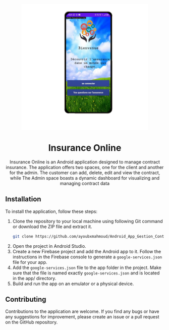 <p align="center">
  <img src="app/src/main/res/drawable/assurance_app.png" align="center" width="400" height="400" />
<p>

<h1 align="center">Insurance Online</h1>

<p align="center">
Insurance Online is an Android application designed to manage contract insurance. The application offers two spaces, one for the client and another for the admin. The customer can add, delete, edit and view the contract, while The Admin space boasts a dynamic dashboard for visualizing and managing contract data


## Installation

To install the application, follow these steps:

1. Clone the repository to your local machine using following Git command or download the ZIP file and extract it.
   ```bash
   git clone https://github.com/ayoubxmahmoud/Android_App_Gestion_Contrats_Assurance.git
   ```
2. Open the project in Android Studio.
3. Create a new Firebase project and add the Android app to it. Follow the instructions in the Firebase console to generate a `google-services.json` file for your app.
4. Add the `google-services.json` file to the app folder in the project. Make sure that the file is named exactly `google-services.json` and is located in the app/ directory.
5. Build and run the app on an emulator or a physical device.

## Contributing

Contributions to the application are welcome. If you find any bugs or have any suggestions for improvement, please create an issue or a pull request on the GitHub repository.
